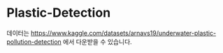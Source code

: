 # Plastic-Detection

데이터는 https://www.kaggle.com/datasets/arnavs19/underwater-plastic-pollution-detection 에서 다운받을 수 있습니다.
